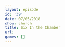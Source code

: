 ```yaml
---
layout: episode
id: '39'
date: 07/05/2018
show: church
title: Six In the Chamber
url: 
games: []
---
```


